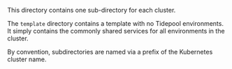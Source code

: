 This directory contains one sub-directory for each cluster.

The `template` directory contains a template with no Tidepool environments.  It simply
contains the commonly shared services for all environments in the cluster.

By convention, subdirectories are named via a prefix of the Kubernetes cluster name. 
